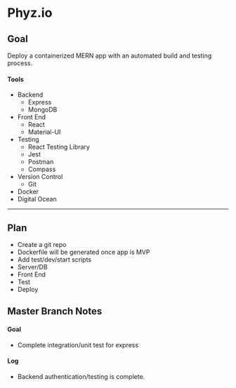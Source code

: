 # Phyz.io

## Goal
Deploy a containerized MERN app with an automated build and testing process.

#### Tools
- Backend
  - Express
  - MongoDB
- Front End
  - React
  - Material-UI
- Testing
  - React Testing Library
  - Jest
  - Postman
  - Compass
- Version Control
  - Git
- Docker
- Digital Ocean

---

## Plan
- Create a git repo
- Dockerfile will be generated once app is MVP
- Add test/dev/start scripts
- Server/DB
- Front End
- Test
- Deploy

## Master Branch Notes

#### Goal
- Complete integration/unit test for express

#### Log
- Backend authentication/testing is complete.
